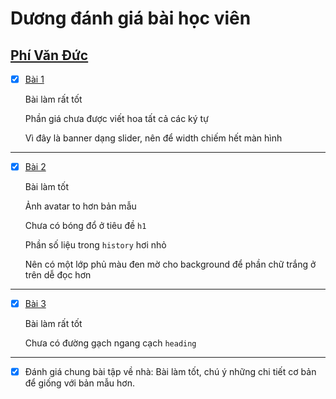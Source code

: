# Dương đánh giá bài học viên

## [Phí Văn Đức](https://github.com/PhiVanDuc/Offline-F8-K3/tree/main/Day-7/)

- [x] [Bài 1](https://github.com/PhiVanDuc/Offline-F8-K3/tree/main/Day-7/)

  Bài làm rất tốt

  Phần giá chưa được viết hoa tất cả các ký tự

  Vì đây là banner dạng slider, nên để width chiếm hết màn hình

---

- [x] [Bài 2](https://github.com/PhiVanDuc/Offline-F8-K3/tree/main/Day-7/)

  Bài làm tốt

  Ảnh avatar to hơn bản mẫu

  Chưa có bóng đổ ở tiêu đề `h1`

  Phần số liệu trong `history` hơi nhỏ

  Nên có một lớp phủ màu đen mờ cho background để phần chữ trắng ở trên dễ đọc hơn

---

- [x] [Bài 3](https://github.com/PhiVanDuc/Offline-F8-K3/tree/main/Day-7/)

  Bài làm rất tốt

  Chưa có đường gạch ngang cạch `heading`

---

- [x] Đánh giá chung bài tập về nhà: Bài làm tốt, chú ý những chi tiết cơ bản để giống với bản mẫu hơn.
